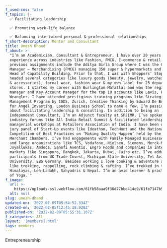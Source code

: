 ```yaml
---
f_used-cms: false
f_topics: |-
  ✅ Facilitating leadership

  ✅ Promoting work-life balance

  ✅ Balancing intertwined personal & professional relationships
f_short-description: Mentor and Consultant
title: Umesh Dhand
f_about: >-
  "I’m an Academician, Consultant & Entrepreneur. I have over 20 years of
  experience across industries like Fashion, FMCG, E-commerce & retail. My
  previous assignments include the Aditya Birla Group where I was the General
  Manager – Merchandising (FMCG) managing 350 super & hypermarkets and later the
  Head of Capability Building. Prior to that, I was with Shoppers’ Stop where I
  headed several categories like luxury goods (beauty, jewelry, watches, mobiles
  & accessories), formal wear, fashion wear & my own label for 25 department
  stores. I started my career with Burlington Mafatlal and was the regional
  manager and Key Account Manager for the top 10 accounts like Levis, Pepe,
  Wrangler. I have attended prestigious training programs like Strategic Retail
  Management Program by IGDS, Zurich, Creative Thinking by Edward De Bono, Tools
  for Angel Investing, London Business School to name a few. I’m passionate
  about facilitating leadership & consulting. In addition to being an
  Independent Consultant, I’m an Adjunct faculty at SPJIMR. I’ve spoken in
  industry forums like All India Retail Summit & facilitated leadership &
  managerial workshops at Retailers Association of India. I have been on the
  jury panel of Start-Up events like Ideathon, TechHunt and the National
  Competition of Best Practices on ‘Making Quality Happen’ held by the Indian
  Merchant Chambers. I’ve had engagements with Family Managed Businesses, SMEs,
  and large organizations like TCS, Vodafone, Nielsen, Siemens, Merck-Millipore,
  Joyallukas, Amdocs, Sanofi Aventis, Engro Foods and companies in international
  markets like Singapore, Bangkok, Jakarta, Dubai, Cairo etc. I’ve addressed
  participants from UK Trade Invest, Michigan State University, Tel Aviv
  University, EBS Germany. Besides working I love cooking & adventure sports
  like trekking, rappelling, rock climbing & rafting. I’ve trekked in the
  Himalayas, Leh-Ladakh, Sahyadris & Nepal. I’m an avid learner & practitioner
  of Yoga. "
f_image:
  url: >-
    https://uploads-ssl.webflow.com/61fb58aaa9f36d77bbd414e9/61fe7147b5c83b4ec458ad38_vslide2.png
  alt: null
slug: umesh-dhand
updated-on: '2022-02-09T05:54:52.334Z'
created-on: '2022-02-05T12:45:18.928Z'
published-on: '2022-02-09T05:55:31.107Z'
f_categories: All
layout: '[members].html'
tags: members
---
```


Entrepreneurship
